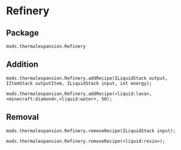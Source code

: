 # Refinery

## Package
`mods.thermalexpansion.Refinery`

## Addition

```
mods.thermalexpansion.Refinery.addRecipe(ILiquidStack output, IItemStack outputItem, ILiquidStack input, int energy);

mods.thermalexpansion.Refinery.addRecipe(<liquid:lava>, <minecraft:diamond>,<liquid:water>, 50);
```

## Removal

```
mods.thermalexpansion.Refinery.removeRecipe(ILiquidStack input);

mods.thermalexpansion.Refinery.removeRecipe(<liquid:resin>);
```